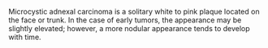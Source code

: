 Microcystic adnexal carcinoma is a solitary white to pink plaque located on the face or trunk. In the case of early tumors, the appearance may be slightly elevated; however, a more nodular appearance tends to develop with time.